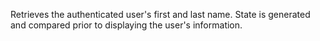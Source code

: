 Retrieves the authenticated user's first and last name. State is generated and compared prior to displaying the user's information.
